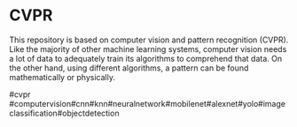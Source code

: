 # CVPR
This repository is based on computer vision and pattern recognition (CVPR). Like the majority of other machine learning systems, computer vision needs a lot of data to adequately train its algorithms to comprehend that data. On the other hand, using different algorithms, a pattern can be found mathematically or physically. 

#cvpr
#computervision#cnn#knn#neuralnetwork#mobilenet#alexnet#yolo#imageclassification#objectdetection
